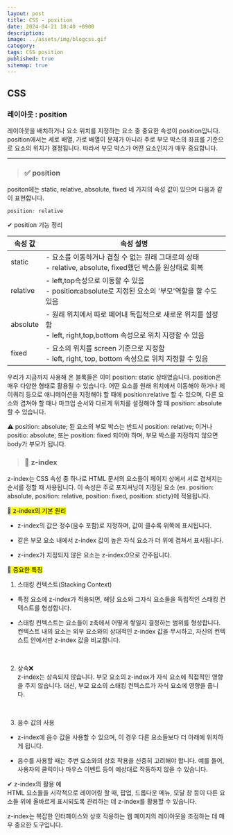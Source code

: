 ```yaml
---
layout: post
title: CSS - position
date: 2024-04-21 18:40 +0900
description: 
image: ../assets/img/blogcss.gif
category: 
tags: CSS position
published: true
sitemap: true
---
```


## CSS

### 레이아웃 : position

레이아웃을 배치하거나 요소 위치를 지정하는 요소 중 중요한 속성이 position입니다.
position에서는 세로 배열, 가로 배열이 문제가 아니라 주로 부모 박스의 좌표를 기준으로 요소의 위치가 결정됩니다.
따라서 부모 박스가 어떤 요소인지가 매우 중요합니다.

<hr />

> ### ✅ position

positon에는 static, relative, absolute, fixed 네 가지의 속성 값이 있으며 다음과 같이 표현합니다.

````css
position: relative
````

✔ position 기능 정리 

|속성 값|속성 설명|
|------|---|
|static|- 요소를 이동하거나 겹칠 수 없는 원래 그대로의 상태<br>- relative, absolute, fixed했던 박스를 원상태로 회복
|relative|- left,top속성으로 이동할 수 있음<br> - position:absolute로 지정된 요소의 '부모'역할을 할 수도 있음|
|absolute|- 원래 위치에서 따로 떼어내 독립적으로 새로운 위치를 설정함<br> - left, right,top,bottom 속성으로 위치 지정할 수 있음|
|fixed|- 요소의 위치를 screen 기준으로 지정함<br> - left, right, top, bottom 속성으로 위치 지정할 수 있음|

우리가 지금까지 사용해 온 블록들은 이미 position: static 상태였습니다.
position은 매우 다양한 형태로 활용될 수 있습니다.
어떤 요소를 원래 위치에서 이동해야 하거나 제이쿼리 등으로 애니메이션을 지정해야 할 때에 position:relative 할 수 있으며, 다른 요소와 겹쳐야 할 때나 마크업 순서와 다르게 위치를 설정해야 할 때 position: absolute 할 수 있습니다.

⚠ position: absolute; 된 요소의 부모 박스는 반드시 position: relative; 이거나 positio: absolute; 또는 position: fixed 되어야 하며, 부모 박스를 지정하지 않으면 body가 부모가 됩니다.

> ### 💛 z-index

z-index는 CSS 속성 중 하나로 HTML 문서의 요소들이 페이지 상에서 서로 겹쳐지는 순서를 정할 때 사용됩니다.
이 속성은 주로 포지셔닝이 지정된 요소 (ex. position: absolute, position: relative, position: fixed, position: sticty)에 적용됩니다.

🔰<mark> z-index의 기본 원리 </mark>
* z-index의 값은 정수(음수 포함)로 지정하며, 값이 클수록 위쪽에 표시됩니다.

* 같은 부모 요소 내에서 z-index 값이 높은 자식 요소가 더 위에 겹쳐서 표시됩니다.

* z-index가 지정되지 않은 요소는 z-index:0으로 간주됩니다.

🔰<mark> 중요한 특징 </mark>

1. 스태킹 컨텍스트(Stacking Context)<br>
* 특정 요소에 z-index가 적용되면, 해당 요소와 그자식 요소들을 독립적인 스태킹 컨텍스트를 형성합니다.

* 스태킹 컨텍스트는 요소들이  z축에서 어떻게 쌓일지 결정하는 범위를 형성합니다. 컨텍스트 내의 요소는 외부 요소와의 상대적인 z-index 값을 무시하고, 자신의 컨텍스트 안에서만 z-index 값을 비교합니다.
<br>

2. 상속❌<br>
z-index는 상속되지 않습니다. 부모 요소의 z-index가 자식 요소에 직접적인 영향을 주지 않습니다.
대신, 부모 요소의 스태킹 컨텍스트가 자식 요소에 영향을 줍니다.
<br>

3. 음수 값의 사용<br>
* z-index에 음수 값을 사용할 수 있으며, 이 경우 다른 요소들보다 더 아래에 위치하게 됩니다.

* 음수를 사용할 때는 주변 요소와의 상호 작용을 신중히 고려해야 합니다. 예를 들어, 사용자의 클릭이나 마우스 이벤트 등이 예상대로 작동하지 않을 수 있습니다.

✔ z-index의 활용 예<br>
HTML 요소들을 시각적으로 레이어링 할 때, 팝업, 드롭다운 메뉴, 모달 창 등이 다른 요소들 위에 올바르게 표시되도록 관리하는 데 z-index를 활용할 수 있습니다.

z-index는 복잡한 인터페이스와 상호 작용하는 웹 페이지의 레이아웃을 조정하는 데 매우 중요한 도구입니다.
